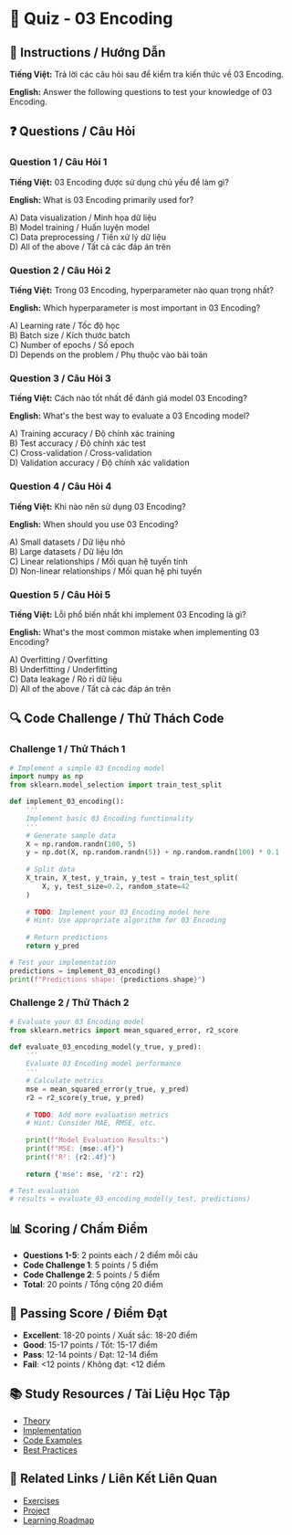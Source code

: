 # 🧠 Quiz - 03 Encoding

## 📝 Instructions / Hướng Dẫn

**Tiếng Việt:** Trả lời các câu hỏi sau để kiểm tra kiến thức về 03 Encoding.

**English:** Answer the following questions to test your knowledge of 03 Encoding.

## ❓ Questions / Câu Hỏi

### Question 1 / Câu Hỏi 1
**Tiếng Việt:** 03 Encoding được sử dụng chủ yếu để làm gì?

**English:** What is 03 Encoding primarily used for?

A) Data visualization / Minh họa dữ liệu  
B) Model training / Huấn luyện model  
C) Data preprocessing / Tiền xử lý dữ liệu  
D) All of the above / Tất cả các đáp án trên

### Question 2 / Câu Hỏi 2
**Tiếng Việt:** Trong 03 Encoding, hyperparameter nào quan trọng nhất?

**English:** Which hyperparameter is most important in 03 Encoding?

A) Learning rate / Tốc độ học  
B) Batch size / Kích thước batch  
C) Number of epochs / Số epoch  
D) Depends on the problem / Phụ thuộc vào bài toán

### Question 3 / Câu Hỏi 3
**Tiếng Việt:** Cách nào tốt nhất để đánh giá model 03 Encoding?

**English:** What's the best way to evaluate a 03 Encoding model?

A) Training accuracy / Độ chính xác training  
B) Test accuracy / Độ chính xác test  
C) Cross-validation / Cross-validation  
D) Validation accuracy / Độ chính xác validation

### Question 4 / Câu Hỏi 4
**Tiếng Việt:** Khi nào nên sử dụng 03 Encoding?

**English:** When should you use 03 Encoding?

A) Small datasets / Dữ liệu nhỏ  
B) Large datasets / Dữ liệu lớn  
C) Linear relationships / Mối quan hệ tuyến tính  
D) Non-linear relationships / Mối quan hệ phi tuyến

### Question 5 / Câu Hỏi 5
**Tiếng Việt:** Lỗi phổ biến nhất khi implement 03 Encoding là gì?

**English:** What's the most common mistake when implementing 03 Encoding?

A) Overfitting / Overfitting  
B) Underfitting / Underfitting  
C) Data leakage / Rò rỉ dữ liệu  
D) All of the above / Tất cả các đáp án trên

## 🔍 Code Challenge / Thử Thách Code

### Challenge 1 / Thử Thách 1
```python
# Implement a simple 03 Encoding model
import numpy as np
from sklearn.model_selection import train_test_split

def implement_03_encoding():
    '''
    Implement basic 03 Encoding functionality
    '''
    # Generate sample data
    X = np.random.randn(100, 5)
    y = np.dot(X, np.random.randn(5)) + np.random.randn(100) * 0.1
    
    # Split data
    X_train, X_test, y_train, y_test = train_test_split(
        X, y, test_size=0.2, random_state=42
    )
    
    # TODO: Implement your 03 Encoding model here
    # Hint: Use appropriate algorithm for 03 Encoding
    
    # Return predictions
    return y_pred

# Test your implementation
predictions = implement_03_encoding()
print(f"Predictions shape: {predictions.shape}")
```

### Challenge 2 / Thử Thách 2
```python
# Evaluate your 03 Encoding model
from sklearn.metrics import mean_squared_error, r2_score

def evaluate_03_encoding_model(y_true, y_pred):
    '''
    Evaluate 03 Encoding model performance
    '''
    # Calculate metrics
    mse = mean_squared_error(y_true, y_pred)
    r2 = r2_score(y_true, y_pred)
    
    # TODO: Add more evaluation metrics
    # Hint: Consider MAE, RMSE, etc.
    
    print(f"Model Evaluation Results:")
    print(f"MSE: {mse:.4f}")
    print(f"R²: {r2:.4f}")
    
    return {'mse': mse, 'r2': r2}

# Test evaluation
# results = evaluate_03_encoding_model(y_test, predictions)
```

## 📊 Scoring / Chấm Điểm

- **Questions 1-5**: 2 points each / 2 điểm mỗi câu
- **Code Challenge 1**: 5 points / 5 điểm
- **Code Challenge 2**: 5 points / 5 điểm
- **Total**: 20 points / Tổng cộng 20 điểm

## 🎯 Passing Score / Điểm Đạt

- **Excellent**: 18-20 points / Xuất sắc: 18-20 điểm
- **Good**: 15-17 points / Tốt: 15-17 điểm  
- **Pass**: 12-14 points / Đạt: 12-14 điểm
- **Fail**: <12 points / Không đạt: <12 điểm

## 📚 Study Resources / Tài Liệu Học Tập

- [Theory](./THEORY_03_encoding.md)
- [Implementation](./IMPLEMENTATION_03_encoding.md)
- [Code Examples](./CODE_EXAMPLES_03_encoding.md)
- [Best Practices](./BEST_PRACTICES_03_encoding.md)

## 🔗 Related Links / Liên Kết Liên Quan

- [Exercises](./EXERCISES_03_encoding.md)
- [Project](./PROJECT_03_encoding.md)
- [Learning Roadmap](./LEARNING_ROADMAP_03_encoding.md)
